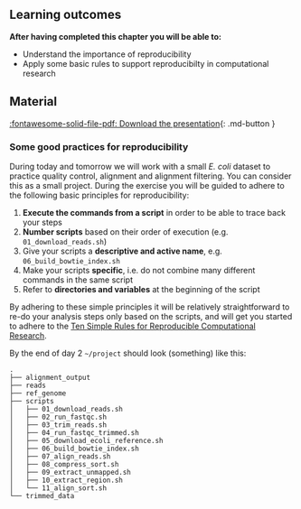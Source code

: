 ## Learning outcomes

**After having completed this chapter you will be able to:**

* Understand the importance of reproducibility
* Apply some basic rules to support reproducibilty in computational research

## Material

[:fontawesome-solid-file-pdf: Download the presentation](../assets/pdf/reproducible_research.pdf){: .md-button }

### Some good practices for reproducibility

During today and tomorrow we will work with a small *E. coli* dataset to practice quality control, alignment and alignment filtering. You can consider this as a small project. During the exercise you will be guided to adhere to the following basic principles for reproducibility:

1. **Execute the commands from a script** in order to be able to trace back your steps
2. **Number scripts** based on their order of execution (e.g. `01_download_reads.sh`)
3. Give your scripts a **descriptive and active name**, e.g. `06_build_bowtie_index.sh`
4. Make your scripts **specific**, i.e. do not combine many different commands in the same script
5. Refer to **directories and variables** at the beginning of the script

By adhering to these simple principles it will be relatively straightforward to re-do your analysis steps only based on the scripts, and will get you started to adhere to the [Ten Simple Rules for Reproducible Computational Research](https://journals.plos.org/ploscompbiol/article?id=10.1371/journal.pcbi.1003285). 

By the end of day 2 `~/project` should look (something) like this:

```
.
├── alignment_output
├── reads
├── ref_genome
├── scripts
│   ├── 01_download_reads.sh
│   ├── 02_run_fastqc.sh
│   ├── 03_trim_reads.sh
│   ├── 04_run_fastqc_trimmed.sh
│   ├── 05_download_ecoli_reference.sh
│   ├── 06_build_bowtie_index.sh
│   ├── 07_align_reads.sh
│   ├── 08_compress_sort.sh
│   ├── 09_extract_unmapped.sh
│   ├── 10_extract_region.sh
│   └── 11_align_sort.sh
└── trimmed_data
```